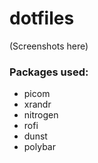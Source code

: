 # dotfiles
(Screenshots here)

### Packages used:
- picom
- xrandr
- nitrogen
- rofi
- dunst
- polybar
